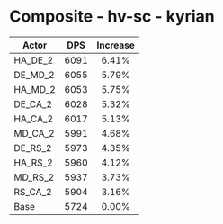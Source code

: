 # Composite - hv-sc - kyrian
| Actor | DPS | Increase |
|---|:---:|:---:|
|HA_DE_2|6091|6.41%|
|DE_MD_2|6055|5.79%|
|HA_MD_2|6053|5.75%|
|DE_CA_2|6028|5.32%|
|HA_CA_2|6017|5.13%|
|MD_CA_2|5991|4.68%|
|DE_RS_2|5973|4.35%|
|HA_RS_2|5960|4.12%|
|MD_RS_2|5937|3.73%|
|RS_CA_2|5904|3.16%|
|Base|5724|0.00%|
